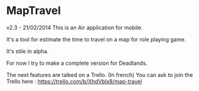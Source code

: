 MapTravel
=========

v2.3 - 21/02/2014
This is an Air application for mobile.

It's a tool for estimate the time to travel on a map for role playing game.

It's stile in alpha.

For now I try to make a complete version for Deadlands.

The next features are talked on a Trello. (In french)
You can ask to join the Trello here : https://trello.com/b/XhdVblx8/map-travel
